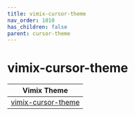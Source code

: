```yaml
---
title: vimix-cursor-theme
nav_order: 1010
has_children: false
parent: cursor-theme
---
```



# vimix-cursor-theme

| Vimix Theme |
| --- |
| [vimix-cursor-theme](https://github.com/vinceliuice/Vimix-cursors) |
